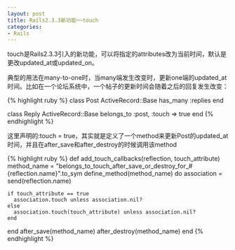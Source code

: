 ```yaml
---
layout: post
title: Rails2.3.3新功能──touch
categories:
- Rails
---
```

touch是Rails2.3.3引入的新功能，可以将指定的attributes改为当前时间，默认是更改updated_at或updated_on。

典型的用法在many-to-one时，当many端发生改变时，更新one端的updated_at时间。比如在一个论坛系统中，一个帖子的更新时间会随着之后的回复发生改变：

{% highlight ruby %}
class Post  ActiveRecord::Base
  has_many :replies
end

class Reply  ActiveRecord::Base
  belongs_to :post, :touch => true
end
{% endhighlight %}

这里声明的:touch = true，其实就是定义了一个method来更新Post的updated_at时间，并且在after_save和after_destroy的时候调用该method

{% highlight ruby %}
def add_touch_callbacks(reflection, touch_attribute)
  method_name = "belongs_to_touch_after_save_or_destroy_for_#{reflection.name}".to_sym
  define_method(method_name) do
    association = send(reflection.name)

    if touch_attribute == true
      association.touch unless association.nil?
    else
      association.touch(touch_attribute) unless association.nil?
    end
  end
  after_save(method_name)
  after_destroy(method_name)
end
{% endhighlight %}

